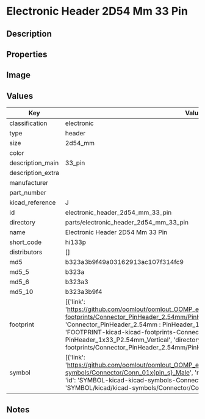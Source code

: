 # Electronic Header 2D54 Mm 33 Pin

## Description

## Properties


## Image


## Values

| Key | Value |
| --- | --- |
| classification | electronic |
| type | header |
| size | 2d54_mm |
| color |  |
| description_main | 33_pin |
| description_extra |  |
| manufacturer |  |
| part_number |  |
| kicad_reference | J |
| id | electronic_header_2d54_mm_33_pin |
| directory | parts/electronic_header_2d54_mm_33_pin |
| name | Electronic Header 2D54 Mm 33 Pin |
| short_code | hi133p |
| distributors | [] |
| md5 | b323a3b9f49a03162913ac107f314fc9 |
| md5_5 | b323a |
| md5_6 | b323a3 |
| md5_10 | b323a3b9f4 |
| footprint | [{'link': 'https://github.com/oomlout/oomlout_OOMP_eda_V2/tree/main/FOOTPRINT/kicad/kicad-footprints/Connector_PinHeader_2.54mm/PinHeader_1x33_P2.54mm_Vertical', 'name': 'Connector_PinHeader_2.54mm : PinHeader_1x33_P2.54mm_Vertical', 'id': 'FOOTPRINT-kicad-kicad-footprints-Connector_PinHeader_2.54mm-PinHeader_1x33_P2.54mm_Vertical', 'directory': 'FOOTPRINT/kicad/kicad-footprints/Connector_PinHeader_2.54mm/PinHeader_1x33_P2.54mm_Vertical/'}] |
| symbol | [{'link': 'https://github.com/oomlout/oomlout_OOMP_eda_V2/tree/main/SYMBOL/kicad/kicad-symbols/Connector/Conn_01x{pin_s}_Male', 'name': 'Connector : Conn_01x33_Male', 'id': 'SYMBOL-kicad-kicad-symbols-Connector-Conn_01x33_Male', 'directory': 'SYMBOL/kicad/kicad-symbols/Connector/Conn_01x33_Male/'}] |

## Notes

